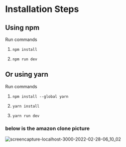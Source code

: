# Installation Steps



## Using npm

Run commands

1) ```npm install```


2) ```npm run dev```


## Or using yarn

Run commands 

1) ```npm install --global yarn```

2) ```yarn install```

3) ```yarn run dev```


### below is the amazon clone picture

 
 ![screencapture-localhost-3000-2022-02-28-06_10_02](https://user-images.githubusercontent.com/82103517/155908880-46dfa8eb-a04a-4e64-b7fa-2fa40f0e6f63.png)

